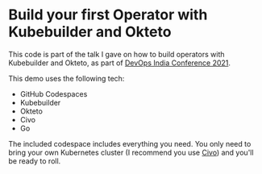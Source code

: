 # Build your first Operator with Kubebuilder and Okteto

This code is part of the talk I gave on how to build operators with Kubebuilder and Okteto, as part of [DevOps India Conference 2021](https://www.youtube.com/watch?v=HBVYE5BgAS4). 

This demo uses the following tech:
- GitHub Codespaces
- Kubebuilder
- Okteto
- Civo
- Go

The included codespace includes everything you need.  You only need to bring your own Kubernetes cluster (I recommend you use [Civo](https://civo.com)) and you'll be ready to roll.